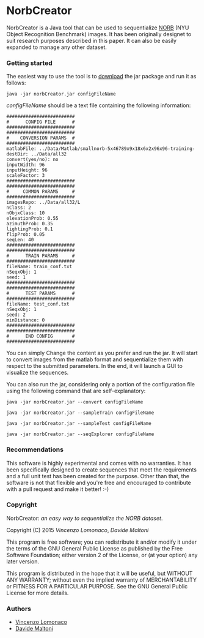 # NorbCreator #

NorbCreator is a Java tool that can be used to sequentialize [NORB](http://www.cs.nyu.edu/~ylclab/data/norb-v1.0/) (NYU Object Recognition Benchmark) images. 
It has been originally designet to suit research purposes described in this paper. 
It can also be easily expanded to manage any other dataset.

### Getting started ###
The easiest way to use the tool is to [download](https://bitbucket.org/vincenzo_lomonaco/norbcreator/src/d4a99663fbfa6526245affe03801e5f3f172c0fa/norbCreator.jar?at=master) the jar package and run it as follows:

```
java -jar norbCreator.jar configFileName

```

_configFileName_ should be a text file containing the following information:

```
#########################
#      CONFIG FILE      #
#########################
#########################
#    CONVERSION PARAMS  #
#########################
matlabFile: ../Data/Matlab/smallnorb-5x46789x9x18x6x2x96x96-training-
destDir: ../Data/all32
convert(yes/no): no
inputWidth: 96
inputHeight: 96
scaleFactor: 3
#########################
#########################
#     COMMON PARAMS     #
#########################
imagesRepo: ../Data/all32/L
nClass: 2
nObjxClass: 10
elevationProb: 0.55
azimuthProb: 0.35
lightingProb: 0.1
flipProb: 0.05
seqLen: 40
#########################
#########################
#      TRAIN PARAMS     #
#########################
fileName: train_conf.txt
nSeqxObj: 1
seed: 1
#########################
#########################
#      TEST PARAMS      #
#########################
fileName: test_conf.txt
nSeqxObj: 1
seed: 2
minDistance: 0
#########################
#########################
#      END CONFIG       #
#########################
```
You can simply Change the content as you prefer and run the jar. It will start to convert images from the matlab format and sequentialize them with respect to the submitted parameters. In the end, it will launch a GUI to visualize the sequences.

You can also run the jar, considering only a portion of the configuration file using the following command that are self-explanatory:

```
java -jar norbCreator.jar --convert configFileName

```
```
java -jar norbCreator.jar --sampleTrain configFileName

```
```
java -jar norbCreator.jar --sampleTest configFileName

```
```
java -jar norbCreator.jar --seqExplorer configFileName

```

### Recommendations ###
This software is highly experimental and comes with no warranties. It has been specifically designed to create sequences that meet the requirements and a full unit test has been created for the purpose. Other than that, the software is not that flexible and you're free and encouraged to contribute with a pull request and make it better! :-)


### Copyright ###

NorbCreator: _an easy way to sequentialize the NORB dataset_.

Copyright (C) 2015 _Vincenzo Lomonaco_, _Davide Maltoni_

This program is free software; you can redistribute it and/or modify
it under the terms of the GNU General Public License as published by
the Free Software Foundation; either version 2 of the License, or
(at your option) any later version.

This program is distributed in the hope that it will be useful,
but WITHOUT ANY WARRANTY; without even the implied warranty of
MERCHANTABILITY or FITNESS FOR A PARTICULAR PURPOSE.  See the
GNU General Public License for more details.

### Authors ###

* [Vincenzo Lomonaco](http://vincenzolomonaco.com/)
* [Davide Maltoni](http://bias.csr.unibo.it/maltoni/)
